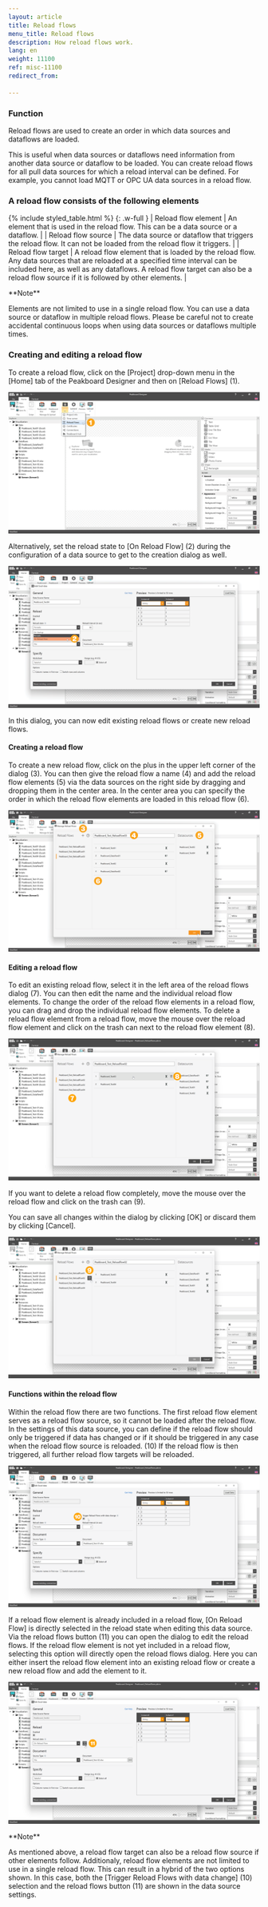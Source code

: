 ```yaml
---
layout: article
title: Reload flows
menu_title: Reload flows
description: How reload flows work.
lang: en
weight: 11100
ref: misc-11100
redirect_from:

---
```

### Function

Reload flows are used to create an order in which data sources and dataflows are loaded. 

This is useful when data sources or dataflows need information from another data source or dataflow to be loaded. 
You can create reload flows for all pull data sources for which a reload interval can be defined. 
For example, you cannot load MQTT or OPC UA data sources in a reload flow.


### A reload flow consists of the following elements

{% include styled_table.html %}
{: .w-full }
| Reload flow element | An element that is used in the reload flow. This can be a data source or a dataflow. |
| Reload flow source | The data source or dataflow that triggers the reload flow. It can not be loaded from the reload flow it triggers. |
| Reload flow target | A reload flow element that is loaded by the reload flow. Any data sources that are reloaded at a specified time interval can be included here, as well as any dataflows. A reload flow target can also be a reload flow source if it is followed by other elements. |

<div class="box-tip" markdown="1">**Note**

Elements are not limited to use in a single reload flow.
You can use a data source or dataflow in multiple reload flows.
Please be careful not to create accidental continuous loops when using data sources or dataflows multiple times.
</div>


### Creating and editing a reload flow

To create a reload flow, click on the [Project] drop-down menu in the [Home] tab of the Peakboard Designer and then on [Reload Flows] (1).

![Create reload flow](/assets/images/misc/Reload_Flows/en_reloadflow-add.png)

Alternatively, set the reload state to [On Reload Flow] (2) during the configuration of a data source to get to the creation dialog as well.

![Create reload flow from data source](/assets/images/misc/Reload_Flows/en_reloadflow-add02.png)

In this dialog, you can now edit existing reload flows or create new reload flows.


#### Creating a reload flow
To create a new reload flow, click on the plus in the upper left corner of the dialog (3).
You can then give the reload flow a name (4) and add the reload flow elements (5) via the data sources on the right side by dragging and dropping them in the center area. 
In the center area you can specify the order in which the reload flow elements are loaded in this reload flow (6).

![Configure reload flows](/assets/images/misc/Reload_Flows/en_reloadflow-config.png)


#### Editing a reload flow
To edit an existing reload flow, select it in the left area of the reload flows dialog (7). 
You can then edit the name and the individual reload flow elements.
To change the order of the reload flow elements in a reload flow, you can drag and drop the individual reload flow elements. 
To delete a reload flow element from a reload flow, move the mouse over the reload flow element and click on the trash can next to the reload flow element (8).

![Edit reload flows](/assets/images/misc/Reload_Flows/en_reloadflow-config02.png)

If you want to delete a reload flow completely, move the mouse over the reload flow and click on the trash can (9).

You can save all changes within the dialog by clicking [OK] or discard them by clicking [Cancel].

![Edit reload flows](/assets/images/misc/Reload_Flows/en_reloadflow-config03.png)


#### Functions within the reload flow
Within the reload flow there are two functions. 
The first reload flow element serves as a reload flow source, so it cannot be loaded after the reload flow.
In the settings of this data source, you can define if the reload flow should only be triggered if data has changed or if it should be triggered in any case when the reload flow source is reloaded. (10)
If the reload flow is then triggered, all further reload flow targets will be reloaded.

![Configure data source](/assets/images/misc/Reload_Flows/en_reloadflow-datasource01.png)

If a reload flow element is already included in a reload flow, [On Reload Flow] is directly selected in the reload state when editing this data source.
Via the reload flows button (11) you can open the dialog to edit the reload flows.
If the reload flow element is not yet included in a reload flow, selecting this option will directly open the reload flows dialog.
Here you can either insert the reload flow element into an existing reload flow or create a new reload flow and add the element to it.

![Configure data source](/assets/images/misc/Reload_Flows/en_reloadflow-datasource02.png)

<div class="box-tip" markdown="1">**Note**

As mentioned above, a reload flow target can also be a reload flow source if other elements follow.
Additionaly, reload flow elements are not limited to use in a single reload flow.
This can result in a hybrid of the two options shown.
In this case, both the [Trigger Reload Flows with data change] (10) selection and the reload flows button (11) are shown in the data source settings.
</div>